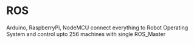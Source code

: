 # ROS
Arduino, RaspberryPi, NodeMCU connect everything to Robot Operating System and control upto 256 machines with single ROS_Master

